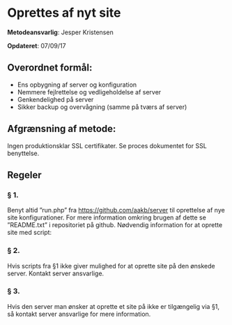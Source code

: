 # Oprettes af nyt site

__Metodeansvarlig__: Jesper Kristensen

__Opdateret__: 07/09/17

## Overordnet formål:

* Ens opbygning af server og konfiguration
* Nemmere fejlrettelse og vedligeholdelse af server
* Genkendelighed på server
* Sikker backup og overvågning (samme på tværs af server)

## Afgrænsning af metode:

Ingen produktionsklar SSL certifikater. Se proces dokumentet for SSL benyttelse.

## Regeler

### § 1.

Benyt altid ”run.php” fra  https://github.com/aakb/server til oprettelse af nye site konfigurationer. For mere information omkring brugen af dette se ”README.txt” i repositoriet på github.
Nødvendig information for at oprette site med script:

### § 2.
Hvis scripts fra §1 ikke giver mulighed for at oprette site på den ønskede server. Kontakt server ansvarlige.

### § 3.
Hvis den server man ønsker at oprette et site på ikke er tilgængelig via §1, så kontakt server ansvarlige for mere information.
